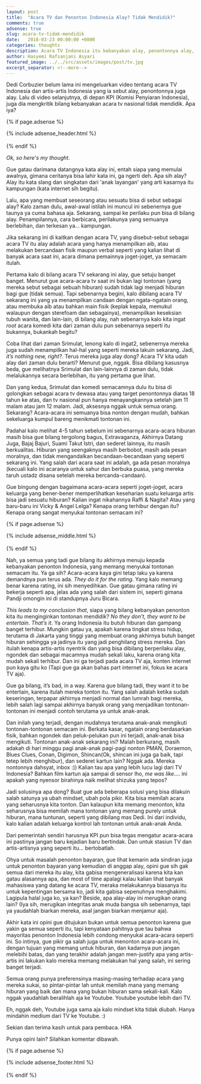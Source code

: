 ```yaml
---
layout: post
title:  "Acara TV dan Penonton Indonesia Alay? Tidak Mendidik?"
comments: true
adsense: true
slug: acara-tv-tidak-mendidik
date:   2018-03-23 00:00:00 +0800
categories: thoughts
description: Acara TV Indonesia itu kebanyakan alay, penontonnya alay, artisnya juga alay. Apa iya?
author: Hasyemi Rafsanjani Asyari
featured_image: ../../src/assets/images/post/tv.jpg
excerpt_separator: <!--more-->
---
```


<p class="intro">Dedi Corbuzier belum lama ini mengeluarkan video tentang acara TV Indonesia dan artis-artis Indonesia yang ia sebut alay, penontonnya juga alay. Lalu di video selanjutnya, di depan KPI (Komisi Penyiaran Indonesia), juga dia mengkritik bilang kebanyakan acara tv nasional tidak mendidik. Apa iya?</p>

{% if page.adsense %}
<div class="ads">
	{% include adsense_header.html %}
</div>
<br/>
{% endif %}

_Ok, so here's my thought_.

Gue gatau darimana datangnya kata alay ini, entah siapa yang memulai awalnya, gimana ceritanya bisa lahir kata ini, ga ngerti deh. Apa sih alay? Alay itu kata slang dan singkatan dari 'anak layangan' yang arti kasarnya itu kampungan (kata internet sih begitu).

Lalu, apa yang membuat seseorang atau sesuatu bisa di sebut sebagai alay? Kalo zaman dulu, awal-awal istilah ini muncul ini sebenernya gue taunya ya cuma bahasa aja. Sekarang, sampai ke perilaku pun bisa di bilang alay. Penampilannya, cara berbicara, perilakunya yang semuanya berlebihan, dan terkesan ya... kampungan.

Jika sekarang ini di kaitkan dengan acara TV, yang disebut-sebut sebagai acara TV itu alay adalah acara yang hanya menampilkan aib, atau melakukan bercandaan fisik maupun verbal seperti yang kalian lihat di banyak acara saat ini, acara dimana pemainnya joget-joget, ya semacam itulah.

Pertama kalo di bilang acara TV sekarang ini alay, gue setuju banget banget. Menurut gue acara-acara tv saat ini bukan lagi tontonan (yang mereka sebut sebagai sebuah hiburan) sudah tidak lagi menjadi hiburan bagi gue (tidak semua). Tapi sebenarnya begini, kalo dibilang acara TV sekarang ini yang ya menampilkan candaan dengan ngata-ngatain orang, atau membuka aib atau bahkan main fisik (keplak kepala, memukul walaupun dengan sterefoam dan sebagainya), menampilkan keseksian tubuh wanita, dan lain-lain, di bilang alay, nah sebenarnya kalo kita ingat _root_ acara komedi kita dari zaman dulu pun sebenarnya seperti itu bukannya, bukankah begitu?

Coba lihat dari zaman Srimulat, lenong kalo di ingat2, sebenernya mereka juga sudah menampilkan hal-hal yang seperti mereka lakuin sekarang. Jadi, _it’s nothing new, right?_. Terus mereka juga alay dong? Acara TV kita udah alay dari zaman dulu berarti?
Menurut gue, nggak. Bisa dibilang kasusnya beda, gue melihatnya Srimulat dan lain-lainnya di zaman dulu, tidak melalukannya secara berlebihan, itu yang pertama gue lihat. 

Dan yang kedua, Srimulat dan komedi semacamnya dulu itu bisa di golongkan sebagai acara tv dewasa atau yang target penontonnya diatas 18 tahun ke atas, dan tv nasional pun hanya menayangkannya setelah jam 11 malam atau jam 12 malam. Jadi, aksesnya nggak untuk semua orang. Sekarang? Acara-acara ini semuanya bisa nonton dengan mudah, bahkan sekeluarga kumpul bareng menikmati tontonan ini.

Padahal kalo melihat 4-5 tahun sebelum ini sebenarnya acara-acara hiburan masih bisa gue bilang tergolong bagus, Extravaganza, Akhirnya Datang Juga, Bajaj Bajuri, Suami Takut Istri, dan sederet lainnya, itu masih berkualitas. Hiburan yang seengaknya masih berbobot, masih ada pesan moralnya, dan tidak mengandalkan becandaan-becandaan yang seperti sekarang ini. Yang salah dari acara saat ini adalah, ga ada pesan moralnya (kecuali kalo ini acaranya untuk sahur dan berbuka puasa, yang mereka taruh ustadz disana setelah mereka bercanda-candaan).

Gue bingung dengan bagaimana acara-acara seperti joget-joget, acara keluarga yang bener-bener memperlihatkan keseharian suatu keluarga artis bisa jadi sesuatu hiburan? Kalian ingat nikahannya Raffi & Nagita? Atau yang baru-baru ini Vicky & Angel Lelga? Kenapa orang terhibur dengan itu? Kenapa orang sangat menyukai tontonan semacam ini?

{% if page.adsense %}
<div class="ads">
	{% include adsense_middle.html %}
</div>
<br/>
{% endif %}

Nah, ya semua yang tadi gue bilang itu akhirnya menuju kepada kebanyakan penonton Indonesia, yang memang menyukai tontonan semacam itu. Ya ga sih? Acara-acara kaya gini tetap laku ya karena demandnya pun terus ada. _They do it for the rating_. Yang kalo memang benar karena rating, ini sih menyedihkan. Gue gatau gimana rating ini bekerja seperti apa, jelas ada yang salah dari sistem ini, seperti gimana Pandji omongin ini di standupnya Juru Bicara.

_This leads to my conclusion that_, siapa yang bilang kebanyakan penonton kita itu menginginkan tontonan mendidik? _No they don’t, they want to be entertain_. _That’s it_. Ya orang Indonesia itu butuh hiburan dan gampang banget terhibur. Mungkin gatau ya, apakah karena tingkat stress hidup, terutama di Jakarta yang tinggi yang membuat orang akhirnya butuh banget hiburan sehingga ya jadinya itu yang jadi penghilang stress mereka. Dan itulah kenapa artis-artis nyentrik dan yang bisa dibilang berperilaku alay, ngondek dan sebagai macamnya mudah sekali laku, karena orang kita mudah sekali terhibur. Dan ini ga terjadi pada acara TV aja, konten internet pun kaya gitu ko (Tapi gue ga akan bahas part internet ini, fokus ke acara TV aja).

Gue ga bilang, it’s bad, in a way. Karena gue bilang tadi, they want it to be entertain, karena itulah mereka tonton itu. Yang salah adalah ketika sudah keseringan, terpapar akhirnya menjadi normal dan lumrah bagi mereka, lebih salah lagi sampai akhirnya banyak orang yang menjadikan tontonan-tontonan ini menjadi contoh terutama ya untuk anak-anak.

Dan inilah yang terjadi, dengan mudahnya terutama anak-anak mengikuti tontonan-tontonan semacam ini. Berkata kasar, ngatain orang berdasarkan fisik, bahkan ngondek dan peluk-pelukan pun ini terjadi, anak-anak bisa mengikuti. Tontonan anak-anak sekarang ini? Malah berkurang, masih adakah di hari minggu pagi anak-anak pagi-pagi nonton PMAN, Doraemon, Blues Clues, Conan, Digimon, Shincan(Ok, shincan ini juga ga baik, tapi tetep lebih menghibur), dan sederet kartun lain? Nggak ada. Mereka nontonnya dahsyat, inbox :)) Kalian tau apa yang lebih lucu lagi dari TV Indonesia? Bahkan film kartun aja sampai di sensor lho, _me was like_.... ini apakah yang nyensor birahinya naik melihat shizuka yang tepos?

Jadi solusinya apa dong? Buat gue ada beberapa solusi yang bisa dilakuin salah satunya ya ubah mindset, ubah pola pikir. Kita bisa memilah acara yang seharusnya kita tonton. Dan kalaupun kita memang menonton, kita seharusnya bisa memilah mana tontonan yang memang purely untuk hiburan, mana tuntunan, seperti yang dibilang mas Dedi. Ini dari individu, kalo kalian adalah keluarga kontrol lah tontonan untuk anak-anak Anda. 

Dari pemerintah sendiri harusnya KPI pun bisa tegas mengatur acara-acara ini pastinya jangan baru kejadian baru bertindak. Dan untuk stasiun TV dan artis-artisnya yang seperti itu… bertobatlah.

Ohya untuk masalah penonton bayaran, gue lihat kemarin ada sindiran juga untuk penonton bayaran yang kemudian di anggap alay, opini gue sih gak semua dari mereka itu alay, kita gabisa mengeneralisasi karena kita kan gatau alasannya apa, dan most of time apalagi kalau kalian lihat banyak mahasiswa yang datang ke acara TV, meraka melakukannya biasanya itu untuk kepentingan bersama ko, jadi kita gabisa sepenuhnya menghakimi. Lagipula halal juga ko, ya kan? Beside, apa alay-alay ini merugikan orang lain? (Iya sih, merugikan integritas anak muda bangsa sih sebenarnya, tapi ya yaudahlah biarkan mereka, asal jangan biarkan menjamur aja).

Akhir kata ini opini gue ditujukan bukan untuk semua penonton karena gue yakin ga semua seperti itu, tapi kenyataan pahitnya gue tau bahwa mayoritas penonton Indonesia lebih condong menyukai acara-acara seperti ini. So intinya, gue pikir ga salah juga untuk menonton acara-acara ini, dengan tujuan yang memang untuk hiburan, dan kadarnya pun jangan melebihi batas, dan yang terakhir adalah jangan men-justify apa yang artis-artis ini lakukan kalo mereka memang melakukan hal yang salah, ini sering banget terjadi. 

Semua orang punya preferensinya masing-masing terhadap acara yang mereka sukai, so pintar-pintar lah untuk memilah mana yang memang hiburan yang baik dan mana yang bukan hiburan sama sekali-kali. Kalo nggak yaudahlah beralihlah aja ke Youtube. Youtube youtube lebih dari TV. 

Eh, nggak deh, Youtube juga sama aja kalo mindset kita tidak diubah. Hanya mindahin medium dari TV ke Youtube. :)

Sekian dan terima kasih untuk para pembaca. 
HRA

Punya opini lain? Silahkan komentar dibawah.

{% if page.adsense %}
<div class="ads">
	{% include adsense_footer.html %}
</div>
<br/>
{% endif %}